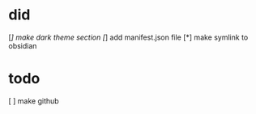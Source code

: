 # did

[*] make dark theme section
[*] add manifest.json file
[*] make symlink to obsidian

# todo

[ ] make github

